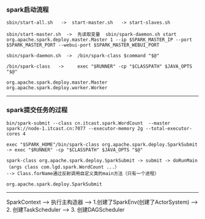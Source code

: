 ### spark启动流程
```
sbin/start-all.sh   ->  start-master.sh   -> start-slaves.sh

sbin/start-master.sh  ->  先读取变量  sbin/spark-daemon.sh start org.apache.spark.deploy.master.Master 1 --ip $SPARK_MASTER_IP --port $SPARK_MASTER_PORT --webui-port $SPARK_MASTER_WEBUI_PORT

sbin/spark-daemon.sh  ->  /bin/spark-class $command "$@"

/bin/spark-class   ->     exec "$RUNNER" -cp "$CLASSPATH" $JAVA_OPTS "$@"
```

`org.apache.spark.deploy.master.Master`
`org.apache.spark.deploy.worker.Worker`

---

### spark提交任务的过程
```
bin/spark-submit --class cn.itcast.spark.WordCount  --master spark://node-1.itcast.cn:7077 --executor-memory 2g --total-executor-cores 4

exec "$SPARK_HOME"/bin/spark-class org.apache.spark.deploy.SparkSubmit  -> exec "$RUNNER" -cp "$CLASSPATH" $JAVA_OPTS "$@"

spark-class org.apache.spark.deploy.SparkSubmit -> submit -> doRunMain （args class com.lgd.spark.WordCount ...）
--> Class.forName通过反射调用自定义类的main方法（只有一个进程）
```

`org.apache.spark.deploy.SparkSubmit`


---

SparkContext --> 执行主构造器 --> 1.创建了SparkEnv(创建了ActorSystem) --> 2. 创建TaskScheduler --> 3. 创建DAGScheduler